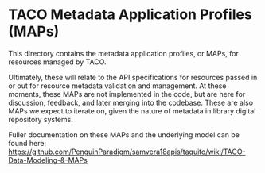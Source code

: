 # TACO Metadata Application Profiles (MAPs)

This directory contains the metadata application profiles, or MAPs, for resources managed by TACO.

Ultimately, these will relate to the API specifications for resources passed in or out for resource metadata validation and management. At these moments, these MAPs are not implemented in the code, but are here for discussion, feedback, and later merging into the codebase. These are also MAPs we expect to iterate on, given the nature of metadata in library digital repository systems.

Fuller documentation on these MAPs and the underlying model can be found here: https://github.com/PenguinParadigm/samvera18apis/taquito/wiki/TACO-Data-Modeling-&-MAPs
